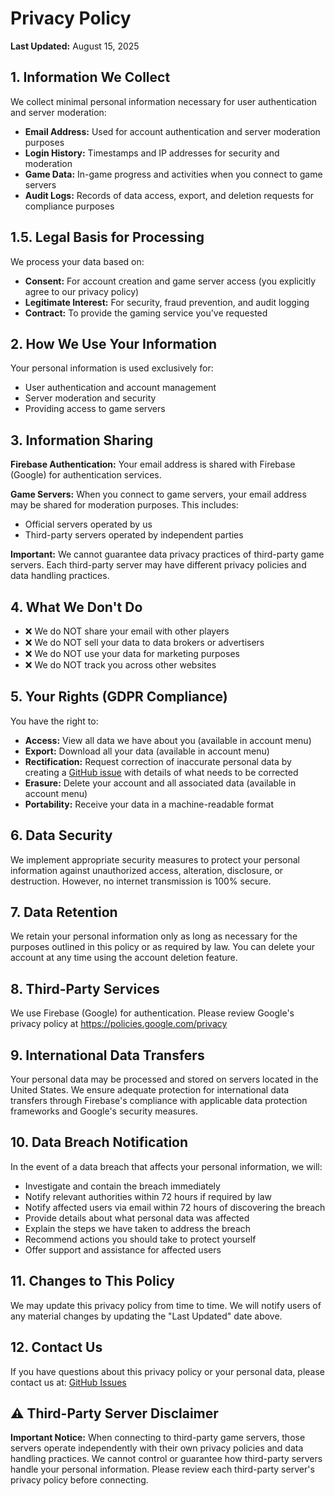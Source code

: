# Privacy Policy

**Last Updated:** August 15, 2025

## 1. Information We Collect

We collect minimal personal information necessary for user authentication and server moderation:

- **Email Address:** Used for account authentication and server moderation purposes
- **Login History:** Timestamps and IP addresses for security and moderation
- **Game Data:** In-game progress and activities when you connect to game servers
- **Audit Logs:** Records of data access, export, and deletion requests for compliance purposes

## 1.5. Legal Basis for Processing

We process your data based on:

- **Consent:** For account creation and game server access (you explicitly agree to our privacy policy)
- **Legitimate Interest:** For security, fraud prevention, and audit logging
- **Contract:** To provide the gaming service you've requested

## 2. How We Use Your Information

Your personal information is used exclusively for:

- User authentication and account management
- Server moderation and security
- Providing access to game servers

## 3. Information Sharing

**Firebase Authentication:** Your email address is shared with Firebase (Google) for authentication services.

**Game Servers:** When you connect to game servers, your email address may be shared for moderation purposes. This includes:

- Official servers operated by us
- Third-party servers operated by independent parties

**Important:** We cannot guarantee data privacy practices of third-party game servers. Each third-party server may have different privacy policies and data handling practices.

## 4. What We Don't Do

- ❌ We do NOT share your email with other players
- ❌ We do NOT sell your data to data brokers or advertisers
- ❌ We do NOT use your data for marketing purposes
- ❌ We do NOT track you across other websites

## 5. Your Rights (GDPR Compliance)

You have the right to:

- **Access:** View all data we have about you (available in account menu)
- **Export:** Download all your data (available in account menu)
- **Rectification:** Request correction of inaccurate personal data by creating a [GitHub issue](https://github.com/organicfreshcoffee/landing/issues) with details of what needs to be corrected
- **Erasure:** Delete your account and all associated data (available in account menu)
- **Portability:** Receive your data in a machine-readable format

## 6. Data Security

We implement appropriate security measures to protect your personal information against unauthorized access, alteration, disclosure, or destruction. However, no internet transmission is 100% secure.

## 7. Data Retention

We retain your personal information only as long as necessary for the purposes outlined in this policy or as required by law. You can delete your account at any time using the account deletion feature.

## 8. Third-Party Services

We use Firebase (Google) for authentication. Please review Google's privacy policy at https://policies.google.com/privacy

## 9. International Data Transfers

Your personal data may be processed and stored on servers located in the United States. We ensure adequate protection for international data transfers through Firebase's compliance with applicable data protection frameworks and Google's security measures.

## 10. Data Breach Notification

In the event of a data breach that affects your personal information, we will:

- Investigate and contain the breach immediately
- Notify relevant authorities within 72 hours if required by law
- Notify affected users via email within 72 hours of discovering the breach
- Provide details about what personal data was affected
- Explain the steps we have taken to address the breach
- Recommend actions you should take to protect yourself
- Offer support and assistance for affected users

## 11. Changes to This Policy

We may update this privacy policy from time to time. We will notify users of any material changes by updating the "Last Updated" date above.

## 12. Contact Us

If you have questions about this privacy policy or your personal data, please contact us at: [GitHub Issues](https://github.com/organicfreshcoffee/landing/issues)

## ⚠️ Third-Party Server Disclaimer

**Important Notice:** When connecting to third-party game servers, those servers operate independently with their own privacy policies and data handling practices. We cannot control or guarantee how third-party servers handle your personal information. Please review each third-party server's privacy policy before connecting.
